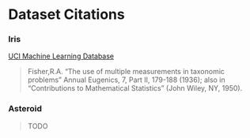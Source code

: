 # Dataset Citations


### Iris

[UCI Machine Learning Database](https://archive.ics.uci.edu/ml/datasets/iris)

> Fisher,R.A. “The use of multiple measurements in taxonomic problems” Annual Eugenics, 7, Part II, 179-188 (1936); also in “Contributions to Mathematical Statistics” (John Wiley, NY, 1950).


### Asteroid

[]()


> TODO